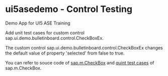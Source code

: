 # ui5asedemo - Control Testing
Demo App for UI5 ASE Training

Add unit test cases for custom control sap.ui.demo.bulletinboard.control.CheckBoxEx.

The custom control sap.ui.demo.bulletinboard.control.CheckBoxEx changes the default value of property 'selected' from false to true.

You can refer to souce code of [sap.m.CheckBox](https://git.wdf.sap.corp/gitweb?p=openui5.git;a=blob;f=src/sap.m/src/sap/m/CheckBox.js;h=be5afdfb9bca6db02d1d1df56e1f660f9081c74d;hb=HEAD) 
and [quint test cases](https://git.wdf.sap.corp/gitweb?p=openui5.git;a=blob;f=src/sap.m/test/sap/m/qunit/CheckBox.qunit.html;h=d2444f8e1da3342394e0b147e21a4b5743699b36;hb=HEAD) of sap.m.CheckBox.
